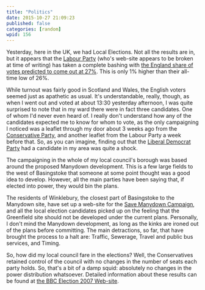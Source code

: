 ```yaml
---
title: "Politics"
date: 2015-10-27 21:09:23
published: false
categories: [random]
wpid: 156
---
```


Yesterday, here in the UK, we had Local Elections. Not all the results are in, but it appears that the [Labour Party](https://www.labour.org.uk/) (who's web-site appears to be broken at time of writing) has taken a complete bashing with [the England share of votes predicted to come out at 27%](https://news.bbc.co.uk/1/shared/vote2007/local_councils/html/region_99999.stm). This is only 1% higher than their all-time low of 26%.

While turnout was fairly good in Scotland and Wales, the English voters seemed just as apathetic as usual. It's understandable, really, though, as when I went out and voted at about 13:30 yesterday afternoon, I was quite surprised to note that in my ward there were in fact three candidates. One of whom I'd never even heard of. I really don't understand how any of the candidates expected me to know for whom to vote, as the only campaigning I noticed was a leaflet through my door about 3 weeks ago from the [Conservative Party](https://www.conservatives.com/), and another leaflet from the Labour Party a week before that. So, as you can imagine, finding out that the [Liberal Democrat Party](https://www.libdems.org.uk/) had a candidate in my area was quite a shock.

The campaigning in the whole of my local council's borough was based around the proposed Manydown development. This is a few large fields to the west of Basingstoke that someone at some point thought was a good idea to develop. However, all the main parties have been saying that, if elected into power, they would bin the plans.

The residents of Winklebury, the closest part of Basingstoke to the Manydown site, have set up a web-site for the [Save Manydown Campaign](https://web.archive.org/web/20170524192119/http://savemanydown.org.uk/), and all the local election candidates picked up on the feeling that the Greenfield site should not be developed under the current plans. Personally, I don't mind the Manydown development, as long as the kinks are ironed out of the plans before committing. The main detractions, so far, that have brought the process to a halt are: Traffic, Sewerage, Travel and public bus services, and Timing.

So, how did my local council fare in the elections? Well, the Conservatives retained control of the council with no changes in the number of seats each party holds. So, that's a bit of a damp squid: absolutely no changes in the power distribution whatsoever. Detailed information about these results can be found at [the BBC Election 2007 Web-site](https://news.bbc.co.uk/1/shared/vote2007/councils/html/24ub.stm).